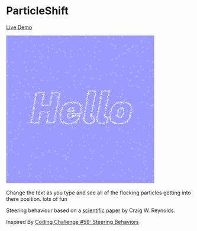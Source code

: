 # ParticleShift

[Live Demo](https://www.virkano.github.io/CanvasFun/particleShift/)

![ParticleShift](../thumbnails/particleshift_400x400-min.png)

Change the text as you type and see all of the flocking particles getting into there position. lots of fun

Steering behaviour based on a [scientific paper](https://www.red3d.com/cwr/steer/) by Craig W. Reynolds.

Inspired By [Coding Challenge #59: Steering Behaviors](https://youtu.be/4hA7G3gup-4)
